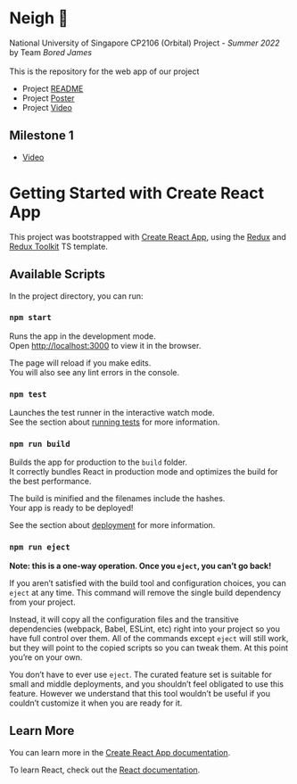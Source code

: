 # Neigh 🐴

National University of Singapore CP2106 (Orbital) Project - _Summer 2022_\
by Team _Bored James_\
\
This is the repository for the web app of our project

- Project [README](https://docs.google.com/document/d/1ZPS_ncdbafHlgxHuESkLN7G-DpLdM6OomL7CSNYQ2Zk)
- Project [Poster](https://drive.google.com/file/d/11v83LhEL5WXPn6QA7xGdb2DckcKgGYsc)
- Project [Video](https://www.youtube.com/watch?v=VT4W-A_GGB8)

## Milestone 1
- [Video](https://user-images.githubusercontent.com/75428027/170867279-d4a6b8a7-b2f1-46f7-bafe-568d1986cc96.mp4)


# Getting Started with Create React App

This project was bootstrapped with [Create React App](https://github.com/facebook/create-react-app), using the [Redux](https://redux.js.org/) and [Redux Toolkit](https://redux-toolkit.js.org/) TS template.

## Available Scripts

In the project directory, you can run:

### `npm start`

Runs the app in the development mode.\
Open [http://localhost:3000](http://localhost:3000) to view it in the browser.

The page will reload if you make edits.\
You will also see any lint errors in the console.

### `npm test`

Launches the test runner in the interactive watch mode.\
See the section about [running tests](https://facebook.github.io/create-react-app/docs/running-tests) for more information.

### `npm run build`

Builds the app for production to the `build` folder.\
It correctly bundles React in production mode and optimizes the build for the best performance.

The build is minified and the filenames include the hashes.\
Your app is ready to be deployed!

See the section about [deployment](https://facebook.github.io/create-react-app/docs/deployment) for more information.

### `npm run eject`

**Note: this is a one-way operation. Once you `eject`, you can’t go back!**

If you aren’t satisfied with the build tool and configuration choices, you can `eject` at any time. This command will remove the single build dependency from your project.

Instead, it will copy all the configuration files and the transitive dependencies (webpack, Babel, ESLint, etc) right into your project so you have full control over them. All of the commands except `eject` will still work, but they will point to the copied scripts so you can tweak them. At this point you’re on your own.

You don’t have to ever use `eject`. The curated feature set is suitable for small and middle deployments, and you shouldn’t feel obligated to use this feature. However we understand that this tool wouldn’t be useful if you couldn’t customize it when you are ready for it.

## Learn More

You can learn more in the [Create React App documentation](https://facebook.github.io/create-react-app/docs/getting-started).

To learn React, check out the [React documentation](https://reactjs.org/).
